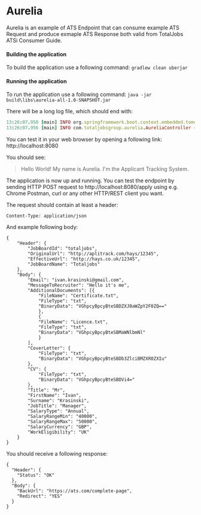 # Aurelia
Aurelia is an example of ATS Endpoint that can consume example ATS Request and produce exmaple ATS Response both valid from TotalJobs ATSi Consumer Guide.

#### Building the application
To build the application use a following command:
```gradlew clean uberjar```

#### Running the application
To run the application use a following command:
```java -jar build\libs\aurelia-all-1.0-SNAPSHOT.jar```

There will be a long log file, which should end with:

```ruby
13:26:07.950 [main] INFO org.springframework.boot.context.embedded.tomcat.TomcatEmbeddedServletContainer - Tomcat started on port(s): 8080 (http)
13:26:07.956 [main] INFO com.totaljobsgroup.aurelia.AureliaController - Started AureliaController in 8.055 seconds (JVM running for 8.352)
```

You can test it in your web browser by opening a following link:
http://localhost:8080

You should see:
 > Hello World! My name is Aurelia. I'm the Applicant Tracking System.

The application is now up and running. You can test the endpoint by sending HTTP POST request to http://localhost:8080/apply using e.g. Chrome Postman, curl or any other HTTP/REST client you want.

The request should contain at least a header:
 ```
 Content-Type: application/json
 ```

And example following body:

```
{
	"Header": {
		"JobBoardId": "totaljobs",
		"OriginalUrl": "http://aplitrack.com/hays/12345",
		"EffectiveUrl": "http://hays.co.uk/12345",
		"JobBoardName": "Totaljobs"
	},
	"Body": {
		"Email": "ivan.krasinski@gmail.com",
		"MessageToRecruiter": "Hello it's me",
		"AdditionalDocuments": [{
			"FileName": "Certificate.txt",
			"FileType": "txt",
			"BinaryData": "VGhpcyBpcyBteSBDZXJ0aWZpY2F0ZQ=="
			},
			{
			"FileName": "Licence.txt",
			"FileType": "txt",
			"BinaryData": "VGhpcyBpcyBteSBMaWNlbmNl"
			}
		],
		"CoverLetter": {
			"FileType": "txt",
			"BinaryData": "VGhpcyBpcyBteSBDb3ZlciBMZXR0ZXIu"
		},
		"CV": {
			"FileType": "txt",
			"BinaryData": "VGhpcyBpcyBteSBDVi4="
		},
		"Title": "Mr",
		"FirstName": "Ivan",
		"Surname": "Krasinski",
		"JobTitle": "Manager",
		"SalaryType": "Annual",
		"SalaryRangeMin": "40000",
		"SalaryRangeMax": "50000",
		"SalaryCurrency": "GBP",
		"WorkEligibility": "UK"
	}
}
```

You should receive a following response:

```
{
  "Header": {
    "Status": "OK"
  },
  "Body": {
    "BackUrl": "https://ats.com/complete-page",
    "Redirect": "YES"
  }
}
```


